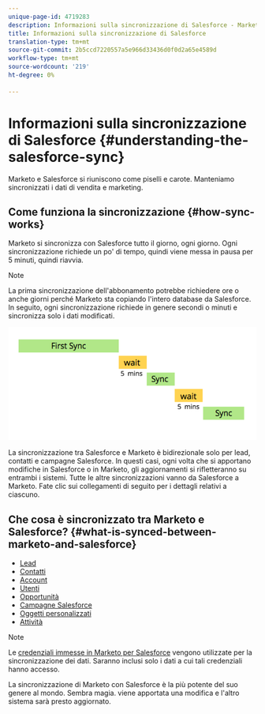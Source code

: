 ```yaml
---
unique-page-id: 4719283
description: Informazioni sulla sincronizzazione di Salesforce - Marketo Docs - Documentazione del prodotto
title: Informazioni sulla sincronizzazione di Salesforce
translation-type: tm+mt
source-git-commit: 2b5ccd7220557a5e966d33436d0f0d2a65e4589d
workflow-type: tm+mt
source-wordcount: '219'
ht-degree: 0%

---
```



# Informazioni sulla sincronizzazione di Salesforce {#understanding-the-salesforce-sync}

Marketo e Salesforce si riuniscono come piselli e carote. Manteniamo sincronizzati i dati di vendita e marketing.

## Come funziona la sincronizzazione {#how-sync-works}

Marketo si sincronizza con Salesforce tutto il giorno, ogni giorno. Ogni sincronizzazione richiede un po&#39; di tempo, quindi viene messa in pausa per 5 minuti, quindi riavvia.

>[!NOTE]
>
>La prima sincronizzazione dell&#39;abbonamento potrebbe richiedere ore o anche giorni perché Marketo sta copiando l&#39;intero database da Salesforce. In seguito, ogni sincronizzazione richiede in genere secondi o minuti e sincronizza solo i dati modificati.

![](assets/sync-illustration.png)

La sincronizzazione tra Salesforce e Marketo è bidirezionale solo per lead, contatti e campagne Salesforce. In questi casi, ogni volta che si apportano modifiche in Salesforce o in Marketo, gli aggiornamenti si rifletteranno su entrambi i sistemi. Tutte le altre sincronizzazioni vanno da Salesforce a Marketo. Fate clic sui collegamenti di seguito per i dettagli relativi a ciascuno.

## Che cosa è sincronizzato tra Marketo e Salesforce? {#what-is-synced-between-marketo-and-salesforce}

* [Lead](/help/marketo/product-docs/crm-sync/salesforce-sync/sfdc-sync-details/sfdc-sync-lead-sync.md)
* [Contatti](/help/marketo/product-docs/crm-sync/salesforce-sync/sfdc-sync-details/sfdc-sync-contact-sync.md)
* [Account](/help/marketo/product-docs/crm-sync/salesforce-sync/sfdc-sync-details/sfdc-sync-account-sync.md)
* [Utenti](/help/marketo/product-docs/crm-sync/salesforce-sync/sfdc-sync-details/sfdc-sync-lead-account-owner-sync.md)
* [Opportunità](/help/marketo/product-docs/crm-sync/salesforce-sync/sfdc-sync-details/sfdc-sync-opportunity-sync.md)
* [Campagne Salesforce](/help/marketo/product-docs/crm-sync/salesforce-sync/sfdc-sync-details/sfdc-sync-campaign-sync.md)
* [Oggetti personalizzati](/help/marketo/product-docs/crm-sync/salesforce-sync/sfdc-sync-details/sfdc-sync-custom-object-sync.md)
* [Attività](/help/marketo/product-docs/crm-sync/salesforce-sync/sfdc-sync-details/sfdc-sync-activity-sync.md)

>[!NOTE]
>
>Le [credenziali immesse in Marketo per Salesforce](/help/marketo/product-docs/crm-sync/salesforce-sync/setup/enterprise-unlimited-edition/step-2-of-3-create-a-salesforce-user-for-marketo-enterprise-unlimited.md) vengono utilizzate per la sincronizzazione dei dati. Saranno inclusi solo i dati a cui tali credenziali hanno accesso.

La sincronizzazione di Marketo con Salesforce è la più potente del suo genere al mondo. Sembra magia. viene apportata una modifica e l&#39;altro sistema sarà presto aggiornato.
